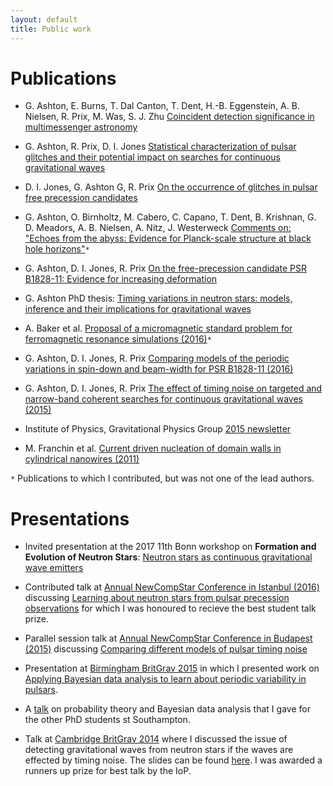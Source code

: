 ```yaml
---
layout: default
title: Public work
---
```


# Publications

* G. Ashton, E. Burns, T. Dal Canton, T. Dent, H.-B. Eggenstein, A. B. Nielsen, R. Prix, M. Was, S. J. Zhu [Coincident detection significance in multimessenger astronomy](http://adsabs.harvard.edu/abs/2017arXiv171205392A)

* G. Ashton, R. Prix, D. I. Jones [Statistical characterization of pulsar glitches and their potential impact on searches for continuous gravitational waves](http://adsabs.harvard.edu/abs/2017arXiv170400742A)

* D. I. Jones, G. Ashton G, R. Prix [On the occurrence of glitches in pulsar free precession candidates](http://adsabs.harvard.edu/abs/2016arXiv161003509J)

* G. Ashton, O. Birnholtz, M. Cabero, C. Capano, T. Dent, B. Krishnan, G. D. Meadors, A. B. Nielsen, A. Nitz, J. Westerweck [Comments on: "Echoes from the abyss: Evidence for Planck-scale structure at black hole horizons"](http://adsabs.harvard.edu/abs/2016arXiv161205625A)`*`

* G. Ashton, D. I. Jones, R. Prix [On the free-precession candidate PSR B1828-11: Evidence for increasing deformation](http://adsabs.harvard.edu/abs/2016arXiv161003508A)

* G. Ashton PhD thesis: [Timing variations in neutron stars: models, inference and their implications for gravitational waves](http://eprints.soton.ac.uk/401822/1/GregoryAshton_Thesis_WithLinks.pdf)

* A. Baker et al. [Proposal of a micromagnetic standard problem for ferromagnetic resonance simulations (2016)](http://adsabs.harvard.edu/abs/2016arXiv160305419B)`*`

* G. Ashton, D. I. Jones, R. Prix [Comparing models of the periodic variations in spin-down and beam-width for PSR B1828-11 (2016) ](http://adsabs.harvard.edu/abs/2016MNRAS.458..881A)

* G. Ashton, D. I. Jones, R. Prix [The effect of timing noise on targeted
  and narrow-band coherent searches for continuous gravitational waves (2015)
  ](http://adsabs.harvard.edu/abs/2014arXiv1410.8044A)

* Institute of Physics, Gravitational Physics Group [2015 newsletter](
  http://www.iop.org/activity/groups/subject/gp/news/file_64991.pdf)

* M. Franchin et al. [Current driven nucleation of domain walls in cylindrical nanowires (2011)](http://www.southampton.ac.uk/~fangohr/publications/poster/MMM_2011_CurrentNanowire_Franchin.pdf)

`*` Publications to which I contributed, but was not one of the lead authors.

# Presentations

* Invited presentation at the 2017 11th Bonn workshop on **Formation and Evolution of Neutron Stars**:  [Neutron stars as continuous
gravitational wave emitters](https://astro.uni-bonn.de/conferences/ns2017/Bonn2017_Ashton.pdf)

* Contributed talk at [Annual NewCompStar Conference in Istanbul
  (2016)](https://indico.cern.ch/event/472448/) discussing
  [Learning about neutron stars from pulsar precession observations](
https://indico.cern.ch/event/472448/contributions/1992071/attachments/1266420/1874875/GregAshtonIstanbul2016.pdf)
for which I was honoured to recieve the best student talk prize.

* Parallel session talk at [Annual NewCompStar Conference in Budapest
  (2015)](https://indico.kfki.hu/event/254/) discussing
  [Comparing different models of pulsar timing
  noise](https://indico.kfki.hu/event/254/session/6/contribution/126/material/slides/0.pdf)

* Presentation at [Birmingham BritGrav
  2015](http://www.sr.bham.ac.uk/britgrav15/) in which I presented work on
  [Applying Bayesian data analysis to learn about periodic variability in
  pulsars](BritGrav15.pdf).

* A [talk](Student_seminar02.pdf) on probability theory and Bayesian data
  analysis that I gave for the other PhD students st Southampton.

* Talk at [Cambridge BritGrav 2014](http://www.ast.cam.ac.uk/meetings/2014/britgrav.14) where
  I discussed the issue of detecting gravitational waves from neutron stars if
  the waves are effected by timing noise. The slides can be found [here](BritGrav.pdf).
  I was awarded a runners up prize for best talk by the IoP.
